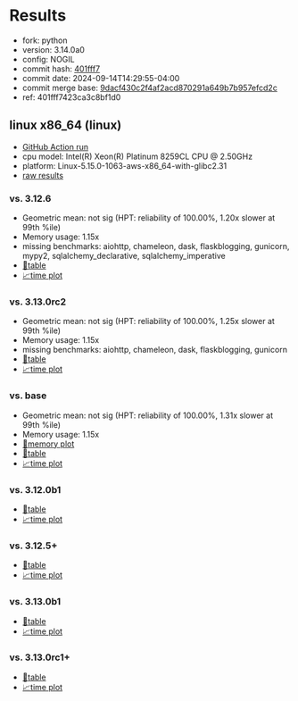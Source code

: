 # Results

- fork: python
- version: 3.14.0a0
- config: NOGIL
- commit hash: [401fff7](https://github.com/python/cpython/commit/401fff7)
- commit date: 2024-09-14T14:29:55-04:00
- commit merge base: [9dacf430c2f4af2acd870291a649b7b957efcd2c](https://github.com/python/cpython/commit/9dacf430c2f4af2acd870291a649b7b957efcd2c)
- ref: 401fff7423ca3c8bf1d0

## linux x86_64 (linux)

- [GitHub Action run](https://github.com/facebookexperimental/free-threading-benchmarking/actions/runs/10866519867)
- cpu model: Intel(R) Xeon(R) Platinum 8259CL CPU @ 2.50GHz
- platform: Linux-5.15.0-1063-aws-x86_64-with-glibc2.31
- [raw results](bm-20240914-linux-x86_64-python-401fff7423ca3c8bf1d0-3.14.0a0-401fff7.json)

### vs. 3.12.6

- Geometric mean: not sig (HPT: reliability of 100.00%, 1.20x slower at 99th %ile)
- Memory usage: 1.15x
- missing benchmarks: aiohttp, chameleon, dask, flaskblogging, gunicorn, mypy2, sqlalchemy_declarative, sqlalchemy_imperative
- [📄table](bm-20240914-linux-x86_64-python-401fff7423ca3c8bf1d0-3.14.0a0-401fff7-vs-3.12.6.md)
- [📈time plot](bm-20240914-linux-x86_64-python-401fff7423ca3c8bf1d0-3.14.0a0-401fff7-vs-3.12.6.svg)

### vs. 3.13.0rc2

- Geometric mean: not sig (HPT: reliability of 100.00%, 1.25x slower at 99th %ile)
- Memory usage: 1.15x
- missing benchmarks: aiohttp, chameleon, dask, flaskblogging, gunicorn
- [📄table](bm-20240914-linux-x86_64-python-401fff7423ca3c8bf1d0-3.14.0a0-401fff7-vs-3.13.0rc2.md)
- [📈time plot](bm-20240914-linux-x86_64-python-401fff7423ca3c8bf1d0-3.14.0a0-401fff7-vs-3.13.0rc2.svg)

### vs. base

- Geometric mean: not sig (HPT: reliability of 100.00%, 1.31x slower at 99th %ile)
- Memory usage: 1.15x
- [🧠memory plot](bm-20240914-linux-x86_64-python-401fff7423ca3c8bf1d0-3.14.0a0-401fff7-vs-base-mem.svg)
- [📄table](bm-20240914-linux-x86_64-python-401fff7423ca3c8bf1d0-3.14.0a0-401fff7-vs-base.md)
- [📈time plot](bm-20240914-linux-x86_64-python-401fff7423ca3c8bf1d0-3.14.0a0-401fff7-vs-base.svg)

### vs. 3.12.0b1

- [📄table](bm-20240914-linux-x86_64-python-401fff7423ca3c8bf1d0-3.14.0a0-401fff7-vs-3.12.0b1.md)
- [📈time plot](bm-20240914-linux-x86_64-python-401fff7423ca3c8bf1d0-3.14.0a0-401fff7-vs-3.12.0b1.svg)

### vs. 3.12.5+

- [📄table](bm-20240914-linux-x86_64-python-401fff7423ca3c8bf1d0-3.14.0a0-401fff7-vs-3.12.5%2B.md)
- [📈time plot](bm-20240914-linux-x86_64-python-401fff7423ca3c8bf1d0-3.14.0a0-401fff7-vs-3.12.5%2B.svg)

### vs. 3.13.0b1

- [📄table](bm-20240914-linux-x86_64-python-401fff7423ca3c8bf1d0-3.14.0a0-401fff7-vs-3.13.0b1.md)
- [📈time plot](bm-20240914-linux-x86_64-python-401fff7423ca3c8bf1d0-3.14.0a0-401fff7-vs-3.13.0b1.svg)

### vs. 3.13.0rc1+

- [📄table](bm-20240914-linux-x86_64-python-401fff7423ca3c8bf1d0-3.14.0a0-401fff7-vs-3.13.0rc1%2B.md)
- [📈time plot](bm-20240914-linux-x86_64-python-401fff7423ca3c8bf1d0-3.14.0a0-401fff7-vs-3.13.0rc1%2B.svg)


